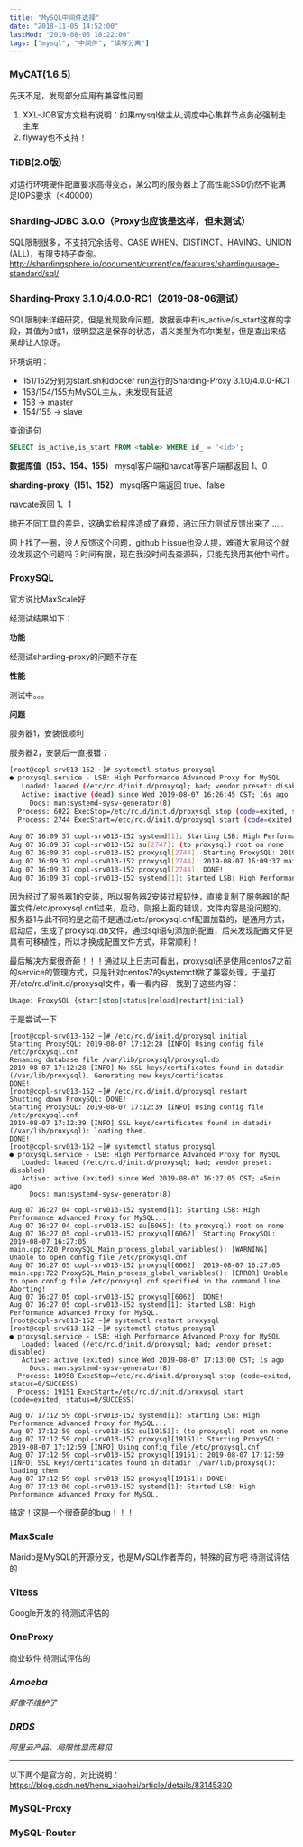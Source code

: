 ```yaml
---
title: "MySQL中间件选择"
date: "2018-11-05 14:52:00"
lastMod: "2019-08-06 18:22:00"
tags: ["mysql", "中间件", "读写分离"]
---
```


### MyCAT(1.6.5)
先天不足，发现部分应用有兼容性问题
1. XXL-JOB官方文档有说明：如果mysql做主从,调度中心集群节点务必强制走主库
2. flyway也不支持！

### TiDB(2.0版)
对运行环境硬件配置要求高得变态，某公司的服务器上了高性能SSD仍然不能满足IOPS要求（<40000）

### Sharding-JDBC 3.0.0（Proxy也应该是这样，但未测试）
SQL限制很多，不支持冗余括号、CASE WHEN、DISTINCT、HAVING、UNION (ALL)，有限支持子查询。http://shardingsphere.io/document/current/cn/features/sharding/usage-standard/sql/

### Sharding-Proxy 3.1.0/4.0.0-RC1（2019-08-06测试）

SQL限制未详细研究，但是发现致命问题，数据表中有is_active/is_start这样的字段，其值为0或1，很明显这是保存的状态，语义类型为布尔类型，但是查出来结果却让人惊讶。

环境说明：

- 151/152分别为start.sh和docker run运行的Sharding-Proxy 3.1.0/4.0.0-RC1
- 153/154/155为MySQL主从，未发现有延迟
- 153 -> master
- 154/155 -> slave

查询语句

```sql
SELECT is_active,is_start FROM <table> WHERE id_ = '<id>';
```

**数据库值（153、154、155）**
mysql客户端和navcat等客户端都返回
1、0

**sharding-proxy（151、152）**
mysql客户端返回
true、false

navcate返回
1、1

抛开不同工具的差异，这确实给程序造成了麻烦，通过压力测试反馈出来了……

网上找了一圈，没人反馈这个问题，github上issue也没人提，难道大家用这个就没发现这个问题吗？时间有限，现在我没时间去查源码，只能先换用其他中间件。

### ProxySQL

官方说比MaxScale好

经测试结果如下：

**功能**

经测试sharding-proxy的问题不存在

**性能**

测试中。。。

**问题**

服务器1，安装很顺利

服务器2，安装后一直报错：

```bash
[root@copl-srv013-152 ~]# systemctl status proxysql
● proxysql.service - LSB: High Performance Advanced Proxy for MySQL
   Loaded: loaded (/etc/rc.d/init.d/proxysql; bad; vendor preset: disabled)
   Active: inactive (dead) since Wed 2019-08-07 16:26:45 CST; 16s ago
     Docs: man:systemd-sysv-generator(8)
  Process: 6022 ExecStop=/etc/rc.d/init.d/proxysql stop (code=exited, status=0/SUCCESS)
  Process: 2744 ExecStart=/etc/rc.d/init.d/proxysql start (code=exited, status=0/SUCCESS)

Aug 07 16:09:37 copl-srv013-152 systemd[1]: Starting LSB: High Performance Advanced Proxy for MySQL...
Aug 07 16:09:37 copl-srv013-152 su[2747]: (to proxysql) root on none
Aug 07 16:09:37 copl-srv013-152 proxysql[2744]: Starting ProxySQL: 2019-08-07 16:09:37 main.cpp:720:ProxySQL_Main_process_global_variables(): [WARNING] Unable to open config file /etc/proxysql.cnf
Aug 07 16:09:37 copl-srv013-152 proxysql[2744]: 2019-08-07 16:09:37 main.cpp:722:ProxySQL_Main_process_global_variables(): [ERROR] Unable to open config file /etc/proxysql.cnf specified in the command line. Aborting!
Aug 07 16:09:37 copl-srv013-152 proxysql[2744]: DONE!
Aug 07 16:09:37 copl-srv013-152 systemd[1]: Started LSB: High Performance Advanced Proxy for MySQL.
```

因为经过了服务器1的安装，所以服务器2安装过程较快，直接复制了服务器1的配置文件/etc/proxysql.cnf过来，启动，则报上面的错误，文件内容是没问题的。服务器1与此不同的是之前不是通过/etc/proxysql.cnf配置加载的，是通用方式，启动后，生成了proxysql.db文件，通过sql语句添加的配置，后来发现配置文件更具有可移植性，所以才换成配置文件方式，非常顺利！

最后解决方案很奇葩！！！通过以上日志可看出，proxysql还是使用centos7之前的service的管理方式，只是针对centos7的systemctl做了兼容处理，于是打开/etc/rc.d/init.d/proxysql文件，看一看内容，找到了这些内容：

```bash
Usage: ProxySQL {start|stop|status|reload|restart|initial}
```

于是尝试一下

```base
[root@copl-srv013-152 ~]# /etc/rc.d/init.d/proxysql initial
Starting ProxySQL: 2019-08-07 17:12:28 [INFO] Using config file /etc/proxysql.cnf
Renaming database file /var/lib/proxysql/proxysql.db
2019-08-07 17:12:28 [INFO] No SSL keys/certificates found in datadir (/var/lib/proxysql). Generating new keys/certificates.
DONE!
[root@copl-srv013-152 ~]# /etc/rc.d/init.d/proxysql restart
Shutting down ProxySQL: DONE!
Starting ProxySQL: 2019-08-07 17:12:39 [INFO] Using config file /etc/proxysql.cnf
2019-08-07 17:12:39 [INFO] SSL keys/certificates found in datadir (/var/lib/proxysql): loading them.
DONE!
[root@copl-srv013-152 ~]# systemctl status proxysql
● proxysql.service - LSB: High Performance Advanced Proxy for MySQL
   Loaded: loaded (/etc/rc.d/init.d/proxysql; bad; vendor preset: disabled)
   Active: active (exited) since Wed 2019-08-07 16:27:05 CST; 45min ago
     Docs: man:systemd-sysv-generator(8)

Aug 07 16:27:04 copl-srv013-152 systemd[1]: Starting LSB: High Performance Advanced Proxy for MySQL...
Aug 07 16:27:04 copl-srv013-152 su[6065]: (to proxysql) root on none
Aug 07 16:27:05 copl-srv013-152 proxysql[6062]: Starting ProxySQL: 2019-08-07 16:27:05 main.cpp:720:ProxySQL_Main_process_global_variables(): [WARNING] Unable to open config file /etc/proxysql.cnf
Aug 07 16:27:05 copl-srv013-152 proxysql[6062]: 2019-08-07 16:27:05 main.cpp:722:ProxySQL_Main_process_global_variables(): [ERROR] Unable to open config file /etc/proxysql.cnf specified in the command line. Aborting!
Aug 07 16:27:05 copl-srv013-152 proxysql[6062]: DONE!
Aug 07 16:27:05 copl-srv013-152 systemd[1]: Started LSB: High Performance Advanced Proxy for MySQL.
[root@copl-srv013-152 ~]# systemctl restart proxysql
[root@copl-srv013-152 ~]# systemctl status proxysql
● proxysql.service - LSB: High Performance Advanced Proxy for MySQL
   Loaded: loaded (/etc/rc.d/init.d/proxysql; bad; vendor preset: disabled)
   Active: active (exited) since Wed 2019-08-07 17:13:00 CST; 1s ago
     Docs: man:systemd-sysv-generator(8)
  Process: 18958 ExecStop=/etc/rc.d/init.d/proxysql stop (code=exited, status=0/SUCCESS)
  Process: 19151 ExecStart=/etc/rc.d/init.d/proxysql start (code=exited, status=0/SUCCESS)

Aug 07 17:12:59 copl-srv013-152 systemd[1]: Starting LSB: High Performance Advanced Proxy for MySQL...
Aug 07 17:12:59 copl-srv013-152 su[19153]: (to proxysql) root on none
Aug 07 17:12:59 copl-srv013-152 proxysql[19151]: Starting ProxySQL: 2019-08-07 17:12:59 [INFO] Using config file /etc/proxysql.cnf
Aug 07 17:12:59 copl-srv013-152 proxysql[19151]: 2019-08-07 17:12:59 [INFO] SSL keys/certificates found in datadir (/var/lib/proxysql): loading them.
Aug 07 17:12:59 copl-srv013-152 proxysql[19151]: DONE!
Aug 07 17:13:00 copl-srv013-152 systemd[1]: Started LSB: High Performance Advanced Proxy for MySQL.
```

搞定！这是一个很奇葩的bug！！！

### MaxScale
Maridb是MySQL的开源分支，也是MySQL作者弄的，特殊的官方吧
待测试评估的

### Vitess
Google开发的
待测试评估的

### OneProxy
商业软件
待测试评估的

### *Amoeba*
*好像不维护了*

### *DRDS*
*阿里云产品，局限性显而易见*

---
以下两个是官方的，对比说明：https://blog.csdn.net/henu_xiaohei/article/details/83145330
### MySQL-Proxy

### MySQL-Router